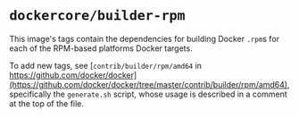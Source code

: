 # `dockercore/builder-rpm`

This image's tags contain the dependencies for building Docker `.rpm`s for each of the RPM-based platforms Docker targets.

To add new tags, see [`contrib/builder/rpm/amd64` in https://github.com/docker/docker](https://github.com/docker/docker/tree/master/contrib/builder/rpm/amd64), specifically the `generate.sh` script, whose usage is described in a comment at the top of the file.

